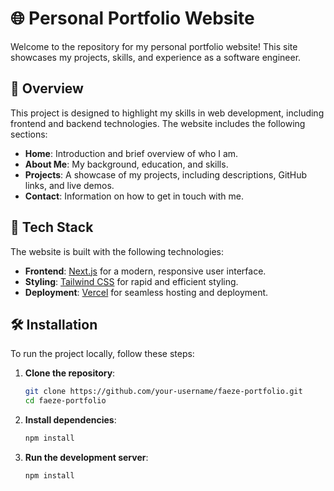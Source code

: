 # 🌐 Personal Portfolio Website

Welcome to the repository for my personal portfolio website! This site showcases my projects, skills, and experience as a software engineer.

## 📝 Overview

This project is designed to highlight my skills in web development, including frontend and backend technologies. The website includes the following sections:
- **Home**: Introduction and brief overview of who I am.
- **About Me**: My background, education, and skills.
- **Projects**: A showcase of my projects, including descriptions, GitHub links, and live demos.
- **Contact**: Information on how to get in touch with me.

## 🚀 Tech Stack

The website is built with the following technologies:
- **Frontend**: [Next.js](https://nextjs.org/) for a modern, responsive user interface.
- **Styling**: [Tailwind CSS](https://tailwindcss.com/) for rapid and efficient styling.
- **Deployment**: [Vercel](https://vercel.com/) for seamless hosting and deployment.


## 🛠️ Installation

To run the project locally, follow these steps:

1. **Clone the repository**:
   ```bash
   git clone https://github.com/your-username/faeze-portfolio.git
   cd faeze-portfolio

2. **Install dependencies**:
   ```bash
   npm install

3. **Run the development server**:
   ```bash
   npm install
